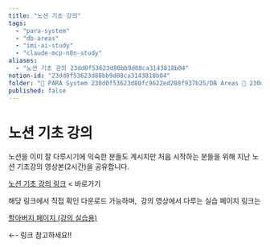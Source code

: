 ```yaml
---
title: "노션 기초 강의"
tags:
  - "para-system"
  - "db-areas"
  - "imi-ai-study"
  - "claude-mcp-n8n-study"
aliases:
  - "노션 기초 강의 23dd0f53623d80bb9d08ca3143818b04"
notion-id: "23dd0f53623d80bb9d08ca3143818b04"
folder: "🚀 PARA System 230d0f53623d80fc9622ed288f937b25/DB Areas 🔲 230d0f53623d812fa0e9f500c4679623/IMI AI STUDY 1d9d0f53623d8041bf76c077ebfc7363/Claude + MCP +n8n 자동화 실습 Study 23cd0f53623d8128a405f43d2732f67f"
published: false
---
```


# 노션 기초 강의

노션을 이미 잘 다루시기에 익숙한 분들도 계시지만 처음 시작하는 분들을 위해 지난 노션 기초강의 영상본(2시간)을 공유합니다.

[노션 기초 강의 링크](https://drive.google.com/file/d/1uZmP2GTLsfbJg6sZtOfP-K-7w6jyGGCS/view?usp=drive_link) < 바로가기

해당 링크에서 직접 확인 다운로드 가능하며,  강의 영상에서 다루는 실습 페이지 링크는

[할아버지 페이지 (강의 실습용)](%EB%85%B8%EC%85%98%20%EA%B8%B0%EC%B4%88%20%EA%B0%95%EC%9D%98/%ED%95%A0%EC%95%84%EB%B2%84%EC%A7%80%20%ED%8E%98%EC%9D%B4%EC%A7%80%20(%EA%B0%95%EC%9D%98%20%EC%8B%A4%EC%8A%B5%EC%9A%A9)%2023dd0f53623d81ff9f44e1994aad1dc9.md)

←- 링크 참고하세요!!
